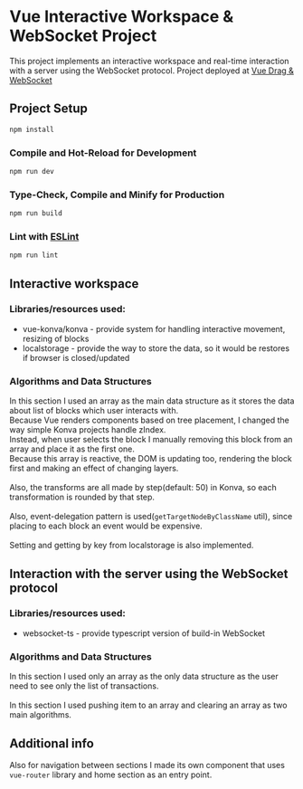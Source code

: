 # Vue Interactive Workspace & WebSocket Project

This project implements an interactive workspace and real-time interaction with a server using the WebSocket protocol.
Project deployed at [Vue Drag & WebSocket](https://vue-drag-websocket-l5unsmkjg-ivanrozbs-projects.vercel.app/)

## Project Setup

```sh
npm install
```

### Compile and Hot-Reload for Development

```sh
npm run dev
```

### Type-Check, Compile and Minify for Production

```sh
npm run build
```

### Lint with [ESLint](https://eslint.org/)

```sh
npm run lint
```

## Interactive workspace

### Libraries/resources used:
- vue-konva/konva - provide system for handling interactive movement, resizing of blocks
- localstorage - provide the way to store the data, so it would be restores if browser is closed/updated

### Algorithms and Data Structures
In this section I used an array as the main data structure as it stores the data about list of blocks which user interacts with.
<br/>
Because Vue renders components based on tree placement, I changed the way simple Konva projects handle zIndex.
<br/>
Instead, when user selects the block I manually removing this block from an array and place it as the first one.
<br/>
Because this array is reactive, the DOM is updating too, rendering the block first and making an effect of changing layers.
<br/>
<br/>
Also, the transforms are all made by step(default: 50) in Konva, so each transformation is rounded by that step.
<br/>
<br/>
Also, event-delegation pattern is used(```getTargetNodeByClassName``` util), since placing to each block an event would be expensive.
<br/>
<br/>
Setting and getting by key from localstorage is also implemented.

## Interaction with the server using the WebSocket protocol

### Libraries/resources used:
- websocket-ts - provide typescript version of build-in WebSocket

### Algorithms and Data Structures
In this section I used only an array as the only data structure as the user need to see only the list of transactions.
<br/>
<br/>
In this section I used pushing item to an array and clearing an array as two main algorithms.

## Additional info
Also for navigation between sections I made its own component that uses ```vue-router``` library and home section as an entry point.
